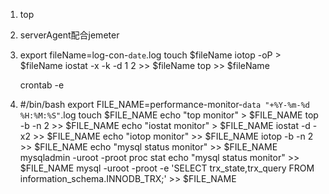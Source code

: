 1. top

2. serverAgent配合jemeter

3. export fileName=log-con-`date`.log
    touch $fileName
    iotop -oP > $fileName
    iostat -x -k -d 1 2 >> $fileName
    top >> $fileName

    crontab -e 

4. #/bin/bash
   export FILE_NAME=performance-monitor-`data "+%Y-%m-%d %H:%M:%S"`.log
   touch $FILE_NAME
   echo "top monitor" > $FILE_NAME
   top -b -n 2 >> $FILE_NAME
   echo "iostat monitor" > $FILE_NAME
   iostat -d -x2 >> $FILE_NAME
   echo "iotop monitor" >> $FILE_NAME
   iotop -b -n 2 >> $FILE_NAME
   echo "mysql status monitor" >> $FILE_NAME
   mysqladmin -uroot -proot proc stat
   echo "mysql status monitor" >> $FILE_NAME
   mysql -uroot -proot -e 'SELECT trx_state,trx_query FROM information_schema.INNODB_TRX;' >> $FILE_NAME

